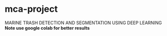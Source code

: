 # mca-project
MARINE TRASH DETECTION AND SEGMENTATION USING DEEP LEARNING <b>
**Note** use google colab for better results
